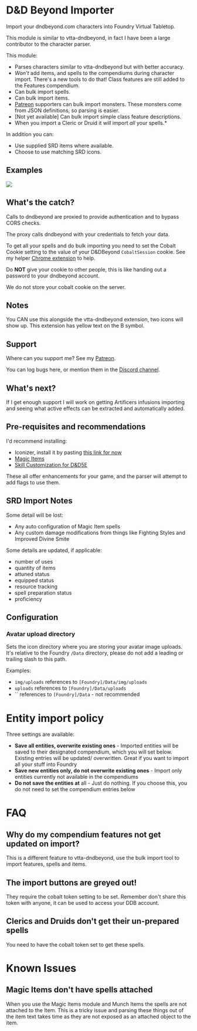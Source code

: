 # D&D Beyond Importer

Import your dndbeyond.com characters into Foundry Virtual Tabletop.

This module is similar to vtta-dndbeyond, in fact I have been a large contributor to the character parser.

This module:
* Parses characters similar to vtta-dndbeyond but with better accuracy.
* _Won't_ add items, and spells to the compendiums during character import. There's a new tools to do that! Class features are still added to the Features compendium.
* Can bulk import spells.
* Can bulk import items.
* [Patreon](https://patreon.com/mrprimate) supporters can bulk import monsters. These monsters come from JSON definitions, so parsing is easier.
* [Not yet available] Can bulk import simple class feature descriptions.
* When you import a Cleric or Druid it will import _all_ your spells.*

In addition you can:

- Use supplied SRD items where available.
- Choose to use matching SRD icons.

## Examples

![](./docs/bulk-spell-import.gif)

## What's the catch?

Calls to dndbeyond are proxied to provide authentication and to bypass CORS checks.

The proxy calls dndbeyond with your credentials to fetch your data.

To get all your spells and do bulk importing you need to set the Cobalt Cookie setting to the value of your D&DBeyond `CobaltSession` cookie. See my helper [Chrome extension](https://github.com/mrprimate/ddb-importer-chrome) to help.

Do **NOT** give your cookie to other people, this is like handing out a password to your dndbeyond account.

We do not store your cobalt cookie on the server.

## Notes

You CAN use this alongside the vtta-dndbeyond extension, two icons will show up. This extension has yellow text on the B symbol.

## Support

Where can you support me? See my [Patreon](https://patreon.com/mrprimate).

You can log bugs here, or mention them in the [Discord channel](https://discord.gg/WzPuRuDJVP).

## What's next?

If I get enough support I will work on getting Artificers infusions importing and seeing what active effects can be extracted and automatically added.

## Pre-requisites and recommendations

I'd recommend installing:

- Iconizer, install it by pasting [this link for now](https://github.com/MrPrimate/vtta-iconizer/releases/download/latest/module.json)
- [Magic Items](https://foundryvtt.com/packages/magicitems/)
- [Skill Customization for D&D5E](https://foundryvtt.com/packages/skill-customization-5e/)

These all offer enhancements for your game, and the parser will attempt to add flags to use them.

## SRD Import Notes

Some detail will be lost:

* Any auto configuration of Magic Item spells
* Any custom damage modifications from things like Fighting Styles and Improved Divine Smite

Some details are updated, if applicable:

* number of uses
* quantity of items
* attuned status
* equipped status
* resource tracking
* spell preparation status
* proficiency


## Configuration

### Avatar upload directory

Sets the icon directory where you are storing your avatar image uploads. It's relative to the Foundry `/Data` directory, please do not add a leading or trailing slash to this path.

Examples:

- `img/uploads` references to `[Foundry]/Data/img/uploads`
- `uploads` references to `[Foundry]/Data/uploads`
- `` references to `[Foundry]/Data` - not recommended

# Entity import policy

Three settings are available:

- **Save all entities, overwrite existing ones** - Imported entities will be saved to their designated compendium, which you will set below. Existing entries will be updated/ overwritten. Great if you want to import all your stuff into Foundry
- **Save new entities only, do not overwrite existing ones** - Import only entities currently not available in the compendiums
- **Do not save the entities at** all - Just do nothing. If you choose this, you do not need to set the compendium entries below



# FAQ

## Why do my compendium features not get updated on import?

This is a different feature to vtta-dndbeyond, use the bulk import tool to import features, spells and items.

## The import buttons are greyed out!

They require the cobalt token setting to be set.
Remember don't share this token with anyone, it can be used to access your DDB account.

## Clerics and Druids don't get their un-prepared spells

You need to have the cobalt token set to get these spells.

# Known Issues


## Magic Items don't have spells attached

When you use the Magic Items module and Munch Items the spells are not attached to the Item.
This is a tricky issue and parsing these things out of the item text takes time as they are not exposed as an attached object to the item.

